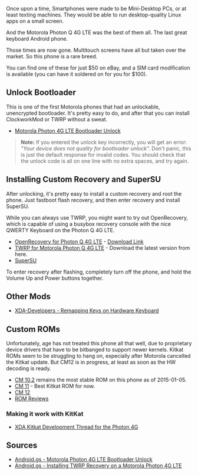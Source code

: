 Once upon a time, Smartphones were made to be Mini-Desktop PCs, or at least texting machines. They would be able to run desktop-quality Linux apps on a small screen.

And the Motorola Photon Q 4G LTE was the best of them all. The last great keyboard Android phone.

Those times are now gone. Multitouch screens have all but taken over the market. So this phone is a rare breed.

You can find one of these for just $50 on eBay, and a SIM card modification is available (you can have it soldered on for you for $100).

## Unlock Bootloader

This is one of the first Motorola phones that had an unlockable, unencrypted bootloader. It's pretty easy to do, and after that you can install ClockworkMod or TWRP without a sweat.

* [Motorola Photon 4G LTE Bootloader Unlock](https://motorola-global-portal.custhelp.com/app/standalone/bootloader/unlock-your-device-a)

> **Note:** If you entered the unlock key incorrectly, you will get an error: _"Your device does not quality for bootloader unlock"._ Don't panic, this is just the default response for invalid codes. You should check that the unlock code is all on one line with no extra spaces, and try again.

## Installing Custom Recovery and SuperSU

After unlocking, it's pretty easy to install a custom recovery and root the phone. Just fastboot flash recovery, and then enter recovery and install SuperSU.

While you can always use TWRP, you might want to try out OpenRecovery, which is capable of using a busybox recovery console with the nice QWERTY Keyboard on the Photon Q 4G LTE.

* [OpenRecovery for Photon Q 4G LTE](http://forum.xda-developers.com/showthread.php?t=2211579) - [Download Link](https://www.dropbox.com/s/9e8zj679wlupcvm/open_recovery_209_25_11_2013.img)
* [TWRP for Motorola Photon Q 4G LTE](https://goo.im/devs/OpenRecovery/asanti/) - Download the latest version from here.
* [SuperSU](http://download.chainfire.eu/695/SuperSU/UPDATE-SuperSU-v2.45.zip)

To enter recovery after flashing, completely turn off the phone, and hold the Volume Up and Power buttons together.

## Other Mods

* [XDA-Developers - Remapping Keys on Hardware Keyboard](http://forum.xda-developers.com/photon-q-4g-lte/general/remapping-keys-hardware-keyboard-t2940957)

## Custom ROMs

Unfortunately, age has not treated this phone all that well, due to proprietary device drivers that have to be bitbanged to support newer kernels. Kitkat ROMs seem to be struggling to hang on, especially after Motorola cancelled the Kitkat update. But CM12 is in progress, at least as soon as the HW decoding is ready.

* [CM 10.2](http://forum.xda-developers.com/showthread.php?t=2386684) remains the most stable ROM on this phone as of 2015-01-05.
* [CM 11](http://forum.xda-developers.com/photon-q-4g-lte/orig-development/cyanogenmod-11-0-photon-q-t2838299) - Best Kitkat ROM for now.
* [CM 12](http://forum.xda-developers.com/showpost.php?p=58312639&postcount=112)
* [ROM Reviews](http://forum.xda-developers.com/photon-q-4g-lte/general/roms-photon-q-t2812001)

### Making it work with KitKat

* [XDA Kitkat Development Thread for the Photon 4G](http://forum.xda-developers.com/showthread.php?p=53344956#post53344956)

## Sources

* [Android.gs - Motorola Photon 4G LTE Bootloader Unlock]()
* [Android.gs - Installing TWRP Recovery on a Motorola Photon 4G LTE](http://www.android.gs/install-twrp-recovery-motorola-photon-q-4g-lte-xt897/)
